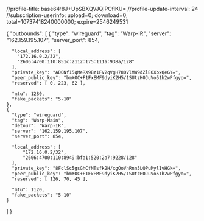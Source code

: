 //profile-title: base64:8J+UpSBXQVJQIPCflKU=
//profile-update-interval: 24
//subscription-userinfo: upload=0; download=0; total=10737418240000000; expire=2546249531

{
  "outbounds": 
  [
    {
      "type": "wireguard",
      "tag": "Warp-IR",
      "server": "162.159.195.107",
      "server_port": 854,

      "local_address": [
        "172.16.0.2/32",
        "2606:4700:110:851c:2112:175:111a:938a/128"
      ],
      "private_key": "AD0Nf15qMeRX9Bz1FV2qVgH780VlMW9dZlEOXoxQeGY=",
      "peer_public_key": "bmXOC+F1FxEMF9dyiK2H5/1SUtzH0JuVo51h2wPfgyo=",
      "reserved": [ 0, 223, 62 ],

      "mtu": 1280,
      "fake_packets": "5-10"
    },
    {
      "type": "wireguard",
      "tag": "Warp-Main",
      "detour": "Warp-IR",
      "server": "162.159.195.107",
      "server_port": 854,
      
      "local_address": [
          "172.16.0.2/32",
          "2606:4700:110:8949:bfa1:520:2a7:9228/128"
      ],
      "private_key": "8FclSc5gsGhCfNTsfk2H/xgOoVnRnn5LQPuMylIvHGk=",
      "peer_public_key": "bmXOC+F1FxEMF9dyiK2H5/1SUtzH0JuVo51h2wPfgyo=",
      "reserved": [ 126, 70, 45 ],  

      "mtu": 1120,
      "fake_packets": "5-10"
    }
  ]
}
